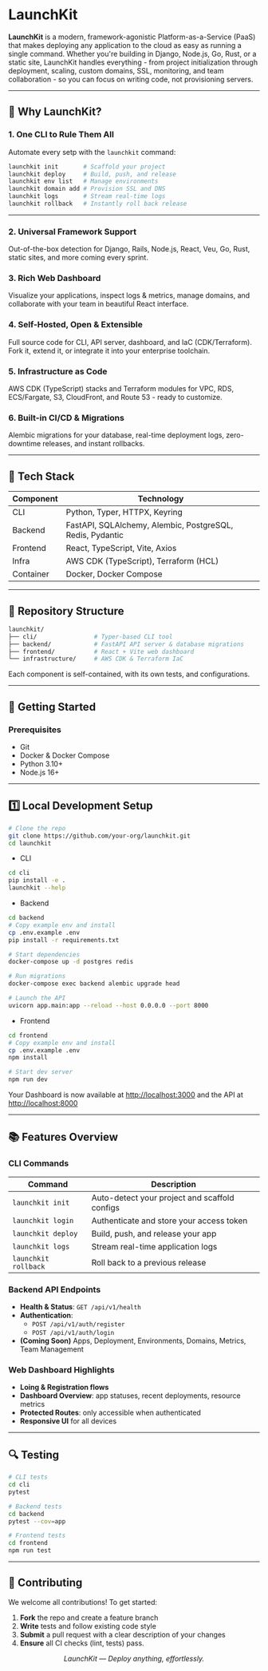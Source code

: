 # LaunchKit

**LaunchKit** is a modern, framework-agonistic Platform-as-a-Service (PaaS) that makes deploying any application to the cloud as easy as running a single command. Whether you're building in Django, Node.js, Go, Rust, or a static site, LaunchKit handles everything - from project initialization through deployment, scaling, custom domains, SSL, monitoring, and team collaboration - so you can focus on writing code, not provisioning servers.

---

## 🚀 Why LaunchKit?

### 1. One CLI to Rule Them All

Automate every setp with the `launchkit` command:

```bash
launchkit init       # Scaffold your project
launchkit deploy     # Build, push, and release
launchkit env list   # Manage environments
launchkit domain add # Provision SSL and DNS
launchkit logs       # Stream real-time logs
launchkit rollback   # Instantly roll back release
```
---

### 2. Universal Framework Support
Out-of-the-box detection for Django, Rails, Node.js, React, Veu, Go, Rust, static sites, and more coming every sprint.

### 3. Rich Web Dashboard
Visualize your applications, inspect logs & metrics, manage domains, and collaborate with your team in beautiful React interface.

### 4. Self-Hosted, Open & Extensible
Full source code for CLI, API server, dashboard, and IaC (CDK/Terraform). Fork it, extend it, or integrate it into your enterprise toolchain.

### 5. Infrastructure as Code
AWS CDK (TypeScript) stacks and Terraform modules for VPC, RDS, ECS/Fargate, S3, CloudFront, and Route 53 - ready to customize.

### 6. Built-in CI/CD & Migrations
Alembic migrations for your database, real-time deployment logs, zero-downtime releases, and instant rollbacks.

---

## 🔧 Tech Stack

| Component | Technology |
| -------- | ------- |
| CLI | Python, Typer, HTTPX, Keyring |
| Backend | FastAPI, SQLAlchemy, Alembic, PostgreSQL, Redis, Pydantic |
| Frontend | React, TypeScript, Vite, Axios |
| Infra | AWS CDK (TypeScript), Terraform (HCL) |
| Container | Docker, Docker Compose |

---

## 📁 Repository Structure

```bash
launchkit/
├── cli/                # Typer-based CLI tool
├── backend/            # FastAPI API server & database migrations
├── frontend/           # React + Vite web dashboard
└── infrastructure/     # AWS CDK & Terraform IaC
```
Each component is self-contained, with its own tests, and configurations.

---

## 🏁 Getting Started
### Prerequisites
- Git
- Docker & Docker Compose
- Python 3.10+
- Node.js 16+

---

## 1️⃣ Local Development Setup

```bash
# Clone the repo
git clone https://github.com/your-org/launchkit.git
cd launchkit
```

- CLI
```bash
cd cli
pip install -e .
launchkit --help
```

- Backend
```bash
cd backend
# Copy example env and install
cp .env.example .env
pip install -r requirements.txt

# Start dependencies
docker-compose up -d postgres redis

# Run migrations
docker-compose exec backend alembic upgrade head

# Launch the API
uvicorn app.main:app --reload --host 0.0.0.0 --port 8000
```

- Frontend
```bash
cd frontend
# Copy example env and install
cp .env.example .env
npm install

# Start dev server
npm run dev
```

Your Dashboard is now available at [http://localhost:3000](http://localhost:3000) and the API at [http://localhost:8000](http://localhost:8000)

---

## 📚 Features Overview
### CLI Commands

| Command | Description |
| -------- | ------- |
| `launchkit init` | Auto-detect your project and scaffold configs |
| `launchkit login` | Authenticate and store your access token |
| `launchkit deploy` | Build, push, and release your app |
| `launchkit logs` | Stream real-time application logs |
| `launchkit rollback` | Roll back to a previous release |

### Backend API Endpoints

- **Health & Status**: `GET /api/v1/health`
- **Authentication**:
    - `POST /api/v1/auth/register`
    - `POST /api/v1/auth/login`
- **(Coming Soon)** Apps, Deployment, Environments, Domains, Metrics, Team Management

### Web Dashboard Highlights
- **Loing & Registration flows**
- **Dashboard Overview**: app statuses, recent deployments, resource metrics
- **Protected Routes**: only accessible when authenticated
- **Responsive UI** for all devices

---

## 🔍 Testing
```bash
# CLI tests
cd cli
pytest

# Backend tests
cd backend
pytest --cov=app

# Frontend tests
cd frontend
npm run test
```

---

## 🤝 Contributing
We welcome all contributions! To get started:
1. **Fork** the repo and create a feature branch
2. **Write** tests and follow existing code style
3. **Submit** a pull request with a clear description of your changes
4. **Ensure** all CI checks (lint, tests) pass.

<p align="center"> <em>LaunchKit — Deploy anything, effortlessly.</em> </p>